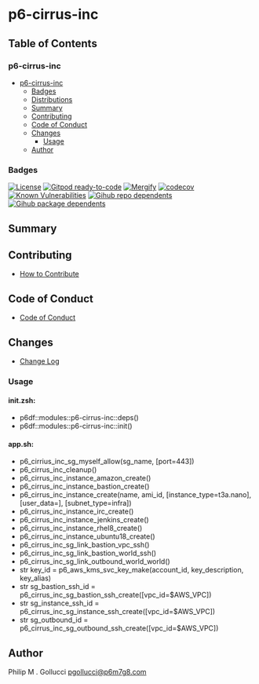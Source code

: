 # p6-cirrus-inc

## Table of Contents


### p6-cirrus-inc
- [p6-cirrus-inc](#p6-cirrus-inc)
  - [Badges](#badges)
  - [Distributions](#distributions)
  - [Summary](#summary)
  - [Contributing](#contributing)
  - [Code of Conduct](#code-of-conduct)
  - [Changes](#changes)
    - [Usage](#usage)
  - [Author](#author)

### Badges

[![License](https://img.shields.io/badge/License-Apache%202.0-yellowgreen.svg)](https://opensource.org/licenses/Apache-2.0)
[![Gitpod ready-to-code](https://img.shields.io/badge/Gitpod-ready--to--code-blue?logo=gitpod)](https://gitpod.io/#https://github.com/p6m7g8/p6-cirrus-inc)
[![Mergify](https://img.shields.io/endpoint.svg?url=https://gh.mergify.io/badges/p6m7g8/p6-cirrus-inc/&style=flat)](https://mergify.io)
[![codecov](https://codecov.io/gh/p6m7g8/p6-cirrus-inc/branch/master/graph/badge.svg?token=14Yj1fZbew)](https://codecov.io/gh/p6m7g8/p6-cirrus-inc)
[![Known Vulnerabilities](https://snyk.io/test/github/p6m7g8/p6-cirrus-inc/badge.svg?targetFile=package.json)](https://snyk.io/test/github/p6m7g8/p6-cirrus-inc?targetFile=package.json)
[![Gihub repo dependents](https://badgen.net/github/dependents-repo/p6m7g8/p6-cirrus-inc)](https://github.com/p6m7g8/p6-cirrus-inc/network/dependents?dependent_type=REPOSITORY)
[![Gihub package dependents](https://badgen.net/github/dependents-pkg/p6m7g8/p6-cirrus-inc)](https://github.com/p6m7g8/p6-cirrus-inc/network/dependents?dependent_type=PACKAGE)

## Summary

## Contributing

- [How to Contribute](CONTRIBUTING.md)

## Code of Conduct

- [Code of Conduct](https://github.com/p6m7g8/.github/blob/master/CODE_OF_CONDUCT.md)

## Changes

- [Change Log](CHANGELOG.md)

### Usage

#### init.zsh:

- p6df::modules::p6-cirrus-inc::deps()
- p6df::modules::p6-cirrus-inc::init()

#### app.sh:

- p6_cirrius_inc_sg_myself_allow(sg_name, [port=443])
- p6_cirrus_inc_cleanup()
- p6_cirrus_inc_instance_amazon_create()
- p6_cirrus_inc_instance_bastion_create()
- p6_cirrus_inc_instance_create(name, ami_id, [instance_type=t3a.nano], [user_data=], [subnet_type=infra])
- p6_cirrus_inc_instance_irc_create()
- p6_cirrus_inc_instance_jenkins_create()
- p6_cirrus_inc_instance_rhel8_create()
- p6_cirrus_inc_instance_ubuntu18_create()
- p6_cirrus_inc_sg_link_bastion_vpc_ssh()
- p6_cirrus_inc_sg_link_bastion_world_ssh()
- p6_cirrus_inc_sg_link_outbound_world_world()
- str key_id = p6_aws_kms_svc_key_make(account_id, key_description, key_alias)
- str sg_bastion_ssh_id = p6_cirrus_inc_sg_bastion_ssh_create([vpc_id=$AWS_VPC])
- str sg_instance_ssh_id = p6_cirrus_inc_sg_instance_ssh_create([vpc_id=$AWS_VPC])
- str sg_outbound_id = p6_cirrus_inc_sg_outbound_ssh_create([vpc_id=$AWS_VPC])


## Author

Philip M . Gollucci <pgollucci@p6m7g8.com>
